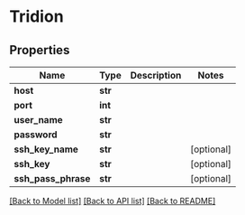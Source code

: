 # Tridion

## Properties
Name | Type | Description | Notes
------------ | ------------- | ------------- | -------------
**host** | **str** |  | 
**port** | **int** |  | 
**user_name** | **str** |  | 
**password** | **str** |  | 
**ssh_key_name** | **str** |  | [optional] 
**ssh_key** | **str** |  | [optional] 
**ssh_pass_phrase** | **str** |  | [optional] 

[[Back to Model list]](../README.md#documentation-for-models) [[Back to API list]](../README.md#documentation-for-api-endpoints) [[Back to README]](../README.md)

